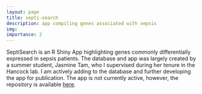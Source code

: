 ```yaml
---
layout: page
title: septi-search
description: app compiling genes associated with sepsis
img:
importance: 2
---
```


SeptiSearch is an R Shiny App highlighting genes commonly differentially expressed in sepsis patients. The database and app was largely created by a summer student, Jasmine Tam, who I supervised during her tenure in the Hancock lab. I am actively adding to the database and further developing the app for publication. The app is not currently active, however, the repository is available [here](https://github.com/abaghela/curation).
